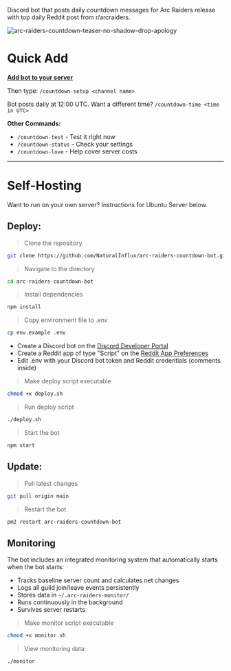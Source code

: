 Discord bot that posts daily countdown messages for Arc Raiders release with top daily Reddit post from r/arcraiders.

![arc-raiders-countdown-teaser-no-shadow-drop-apology](https://github.com/user-attachments/assets/904d508e-1f34-4fab-8313-e7697d19f8d3)

# Quick Add

[**Add bot to your server**](https://discord.com/oauth2/authorize?client_id=1413486967525478462&permissions=51264&integration_type=0&scope=bot)

Then type:
`/countdown-setup <channel name>`

Bot posts daily at 12:00 UTC.
Want a different time?
`/countdown-time <time in UTC>`

**Other Commands:**
- `/countdown-test` - Test it right now
- `/countdown-status` - Check your settings
- `/countdown-love` - Help cover server costs

---

# Self-Hosting

Want to run on your own server? Instructions for Ubuntu Server below.

## Deploy:
> Clone the repository
```bash
git clone https://github.com/NaturalInflux/arc-raiders-countdown-bot.git
```
> Navigate to the directory
```bash
cd arc-raiders-countdown-bot
```
> Install dependencies
```bash
npm install
```
> Copy environment file to .env
```bash
cp env.example .env
```
- Create a Discord bot on the [Discord Developer Portal](https://discord.com/developers/applications)
- Create a Reddit app of type "Script" on the [Reddit App Preferences](https://www.reddit.com/prefs/apps)
- Edit .env with your Discord bot token and Reddit credentials (comments inside)
> Make deploy script executable
```bash
chmod +x deploy.sh
```
> Run deploy script
```bash
./deploy.sh
```
> Start the bot
```bash
npm start
```

## Update:
> Pull latest changes
```bash
git pull origin main
```
> Restart the bot
```bash
pm2 restart arc-raiders-countdown-bot
```

## Monitoring

The bot includes an integrated monitoring system that automatically starts when the bot starts:

- Tracks baseline server count and calculates net changes
- Logs all guild join/leave events persistently
- Stores data in `~/.arc-raiders-monitor/`
- Runs continuously in the background
- Survives server restarts

> Make monitor script executable
```bash
chmod +x monitor.sh
```
> View monitoring data
```bash
./monitor
```

